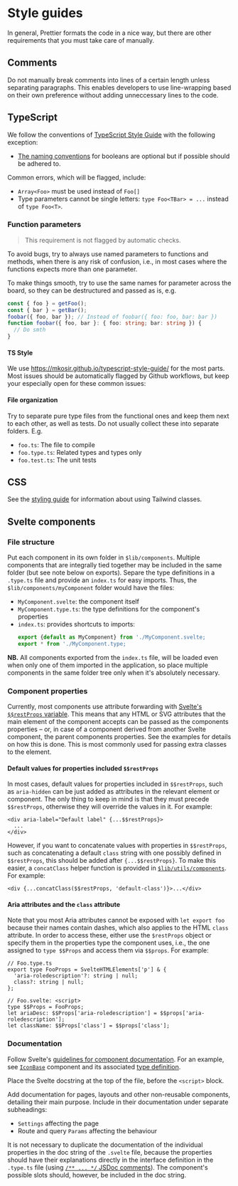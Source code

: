 # Style guides

In general, Prettier formats the code in a nice way, but there are other requirements that you must take care of manually.

## Comments

Do not manually break comments into lines of a certain length unless separating paragraphs. This enables developers to use line-wrapping based on their own preference without adding unneccessary lines to the code.

## TypeScript

We follow the conventions of [TypeScript Style Guide](https://mkosir.github.io/typescript-style-guide/) with the following exception:

- [The naming conventions](https://mkosir.github.io/typescript-style-guide/#variables-1) for booleans are optional but if possible should be adhered to.

Common errors, which will be flagged, include:

- `Array<Foo>` must be used instead of `Foo[]`
- Type parameters cannot be single letters: `type Foo<TBar> = ...` instead of `type Foo<T>`.

### Function parameters

> This requirement is not flagged by automatic checks.

To avoid bugs, try to always use named parameters to functions and methods, when there is any risk of confusion, i.e., in most cases where the functions expects more than one parameter.

To make things smooth, try to use the same names for parameter across the board, so they can be destructured and passed as is, e.g.

```typescript
const { foo } = getFoo();
const { bar } = getBar();
foobar({ foo, bar }); // Instead of foobar({ foo: foo, bar: bar })
function foobar({ foo, bar }: { foo: string; bar: string }) {
  // Do smth
}
```

#### TS Style

We use https://mkosir.github.io/typescript-style-guide/ for the most parts. Most issues should be automatically flagged by Github workflows, but keep your especially open for these common issues:

#### File organization

Try to separate pure type files from the functional ones and keep them next to each other, as well as tests. Do not usually collect these into separate folders. E.g.

- `foo.ts`: The file to compile
- `foo.type.ts`: Related types and types only
- `foo.test.ts`: The unit tests

## CSS

See the [styling guide](../frontend/styling.md) for information about using Tailwind classes.

## Svelte components

### File structure

Put each component in its own folder in `$lib/components`. Multiple components that are integrally tied together may be included in the same folder (but see note below on exports). Separe the type definitions in a `.type.ts` file and provide an `index.ts` for easy imports. Thus, the `$lib/components/myComponent` folder would have the files:

- `MyComponent.svelte`: the component itself
- `MyComponent.type.ts`: the type definitions for the component's properties
- `index.ts`: provides shortcuts to imports:
  ```ts
  export {default as MyComponent} from './MyComponent.svelte;
  export * from './MyComponent.type;
  ```

**NB.** All components exported from the `index.ts` file, will be loaded even when only one of them imported in the application, so place multiple components in the same folder tree only when it's absolutely necessary.

### Component properties

Currently, most components use attribute forwarding with [Svelte's `$$restProps` variable](https://svelte.dev/docs/basic-markup#attributes-and-props). This means that any HTML or SVG attributes that the main element of the component accepts can be passed as the components properties – or, in case of a component derived from another Svelte component, the parent components properties. See the examples for details on how this is done. This is most commonly used for passing extra classes to the element.

#### Default values for properties included `$$restProps`

In most cases, default values for properties included in `$$restProps`, such as `aria-hidden` can be just added as attributes in the relevant element or component. The only thing to keep in mind is that they must precede `$$restProps`, otherwise they will override the values in it. For example:

```tsx
<div aria-label="Default label" {...$$restProps}>
  ...
</div>
```

However, if you want to concatenate values with properties in `$$restProps`, such as concatenating a default `class` string with one possibly defined in `$$restProps`, this should be added after `{...$$restProps}`. To make this easier, a `concatClass` helper function is provided in [`$lib/utils/components`](../../frontend/src/lib/utils/components.ts). For example:

```tsx
<div {...concatClass($$restProps, 'default-class')}>...</div>
```

#### Aria attributes and the `class` attribute

Note that you most Aria attributes cannot be exposed with `let export foo` because their names contain dashes, which also applies to the HTML `class` attribute. In order to access these, either use the `$restProps` object or specify them in the properties type the component uses, i.e., the one assigned to `type $$Props` and access them via `$$props`. For example:

```tsx
// Foo.type.ts
export type FooProps = SvelteHTMLElements['p'] & {
  'aria-roledescription'?: string | null;
  class?: string | null;
};

// Foo.svelte: <script>
type $$Props = FooProps;
let ariaDesc: $$Props['aria-roledescription'] = $$props['aria-roledescription'];
let className: $$Props['class'] = $$props['class'];
```

### Documentation

Follow Svelte's [guidelines for component documentation](https://svelte.dev/docs/faq#how-do-i-document-my-components). For an example, see [`IconBase`](../../frontend/src/lib/components/icon/base/IconBase.svelte) component and its associated [type definition](../../frontend/src/lib/components/icon/base/IconBase.type.ts).

Place the Svelte docstring at the top of the file, before the `<script>` block.

Add documentation for pages, layouts and other non-reusable components, detailing their main purpose. Include in their documentation under separate subheadings:

- `Settings` affecting the page
- Route and query `Params` affecting the behaviour

It is not necessary to duplicate the documentation of the individual properties in the doc string of the `.svelte` file, because the properties should have their explanations directly in the interface definition in the `.type.ts` file (using [`/** ... */` JSDoc comments](https://www.typescriptlang.org/docs/handbook/jsdoc-supported-types.html)). The component's possible slots should, however, be included in the doc string.
